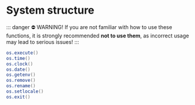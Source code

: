 # System structure

::: danger ⛔️ WARNING!
If you are not familiar with how to use these functions, it is strongly recommended **not to use them**, as incorrect usage may lead to serious issues!
:::

```lua
os.execute()
os.time()
os.clock()
os.date()
os.getenv()
os.remove()
os.rename()
os.setlocale()
os.exit()
```